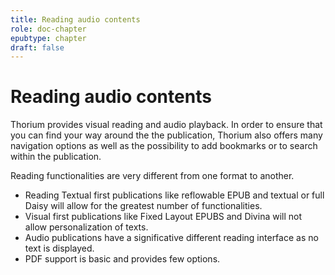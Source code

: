 ```yaml
---
title: Reading audio contents
role: doc-chapter
epubtype: chapter
draft: false
---
```


# Reading audio contents

Thorium provides visual reading and audio playback. In order to ensure
that you can find your way around the the publication, Thorium also
offers many navigation options as well as the possibility to add
bookmarks or to search within the publication.

Reading functionalities are very different from one format to another.

-   Reading Textual first publications like reflowable EPUB and textual
    or full Daisy will allow for the greatest number of functionalities.
-   Visual first publications like Fixed Layout EPUBS and Divina will
    not allow personalization of texts.
-   Audio publications have a significative different reading interface
    as no text is displayed.
-   PDF support is basic and provides few options.
